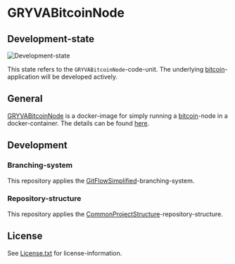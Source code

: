 # GRYVABitcoinNode

## Development-state

![Development-state](https://img.shields.io/badge/development--state-maintenance%20updates%20only-green)

This state refers to the `GRYVABitcoinNode`-code-unit.
The underlying [bitcoin](https://bitcoin.org)-application will be developed actively.

## General

[GRYVABitcoinNode](https://projects.aniondev.de/PublicProjects/GRYVAImages/GRYVABitcoinNode) is a docker-image for simply running a [bitcoin](https://bitcoin.org)-node in a docker-container.
The details can be found [here](https://projects.aniondev.de/PublicProjects/GRYVAImages/GRYVABitcoinNode/-/tree/main/GRYVABitcoinNode).

## Development

### Branching-system

This repository applies the [GitFlowSimplified](https://projects.aniondev.de/PublicProjects/Common/ProjectTemplates/-/blob/main/Conventions/BranchingSystem/GitFlowSimplified/GitFlowSimplified.md)-branching-system.

### Repository-structure

This repository applies the [CommonProjectStructure](https://projects.aniondev.de/PublicProjects/Common/ProjectTemplates/-/blob/main/Conventions/RepositoryStructure/CommonProjectStructure/CommonProjectStructure.md)-repository-structure.

## License

See [License.txt](https://projects.aniondev.de/PublicProjects/GRYVAImages/GRYVABitcoinNode/-/raw/main/License.txt) for license-information.
